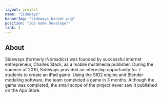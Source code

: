 ```yaml
---
layout: project
name: "Sideways"
bannerImg: "sideways_banner.png"
position: "iOS Game Developer"
rank: 1
---
```


## About ##

Sideways (formerly iNomadics) was founded by successful internet entrepreneur, Charles Stack, as a mobile multimedia publisher. During the summer of 2010, Sideways provided an internship opportunity for 7 students to create an iPad game. Using the SIO2 engine and Blender modeling software, the team completed a game in 3 months. Although the game was completed, the small scope of the project never saw it published on the App Store.
